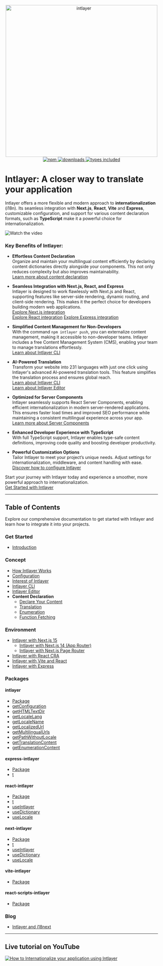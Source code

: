 <div align="center">
  <a href="https://www.npmjs.com/package/intlayer">
    <img src="https://raw.githubusercontent.com/aymericzip/intlayer/572ae9c9acafb74307b81530c1931a8e98990aef/docs/assets/logo.png" width="500" alt="intlayer" />
  </a>
</div>

<div align="center">
  <a href="https://www.npmjs.com/package/intlayer">
    <img alt="npm" src="https://img.shields.io/npm/v/intlayer.svg?labelColor=49516F&color=8994BC" />
  </a>
  <a href="https://npmjs.org/package/intlayer">
    <img alt="downloads" src="https://badgen.net/npm/dm/intlayer?labelColor=49516F&color=8994BC" />
  </a>
  <a href="https://npmjs.org/package/intlayer">
    <img alt="types included" src="https://badgen.net/npm/types/intlayer?labelColor=49516F&color=8994BC" 
  />
  </a>
</div>

# Intlayer: A closer way to translate your application

Intlayer offers a more flexible and modern approach to **internationalization** (i18n). Its seamless integration with **Next.js**, **React**, **Vite** and **Express**, customizable configuration, and support for various content declaration formats, such as **TypeScript** make it a powerful choice for internationalization.

![Watch the video](https://github.com/aymericzip/intlayer/blob/main/docs/assets/demo_video.gif)

### Key Benefits of Intlayer:

- **Effortless Content Declaration**  
  Organize and maintain your multilingual content efficiently by declaring content dictionaries directly alongside your components. This not only reduces complexity but also improves maintainability.  
  [Learn more about content declaration](https://github.com/aymericzip/intlayer/blob/main/docs/en/content_declaration_declaration/get_started.md)

- **Seamless Integration with Next.js, React, and Express**  
  Intlayer is designed to work flawlessly with Next.js and React, supporting features like server-side rendering, dynamic routing, and client-side rendering. This makes it the perfect choice for developers building modern web applications.  
  [Explore Next.js integration](https://github.com/aymericzip/intlayer/blob/main/docs/en/intlayer_with_nextjs_15.md)  
  [Explore React integration](https://github.com/aymericzip/intlayer/blob/main/docs/en/intlayer_with_create_react_app.md)
  [Explore Express integration](https://github.com/aymericzip/intlayer/blob/main/docs/en/intlayer_with_express.md)

- **Simplified Content Management for Non-Developers**  
  With the command `npm intlayer push`, you can externalize content management, making it accessible to non-developer teams. Intlayer includes a free Content Management System (CMS), enabling your team to manage translations effortlessly.  
  [Learn about Intlayer CLI](https://github.com/aymericzip/intlayer/blob/main/docs/en/intlayer_cli.md)

- **AI-Powered Translation**  
  Transform your website into 231 languages with just one click using Intlayer's advanced AI-powered translation tools. This feature simplifies the translation process and ensures global reach.  
  [Learn about Intlayer CLI](https://github.com/aymericzip/intlayer/blob/main/docs/en/intlayer_cli.md)  
  [Learn about Intlayer Editor](https://github.com/aymericzip/intlayer/blob/main/docs/en/intlayer_editor.md)

- **Optimized for Server Components**  
  Intlayer seamlessly supports React Server Components, enabling efficient internationalization in modern server-rendered applications. This ensures faster load times and improved SEO performance while maintaining a consistent multilingual experience across your app.  
  [Learn more about Server Components](https://github.com/aymericzip/intlayer/blob/main/docs/en/intlayer_with_nextjs_15.md#step-7-utilize-content-in-your-code)

- **Enhanced Developer Experience with TypeScript**  
  With full TypeScript support, Intlayer enables type-safe content definitions, improving code quality and boosting developer productivity.

- **Powerful Customization Options**  
  Tailor Intlayer to meet your project’s unique needs. Adjust settings for internationalization, middleware, and content handling with ease.  
  [Discover how to configure Intlayer](https://github.com/aymericzip/intlayer/blob/main/docs/en/configuration.md)

Start your journey with Intlayer today and experience a smoother, more powerful approach to internationalization.  
[Get Started with Intlayer](https://github.com/aymericzip/intlayer/blob/main/docs/en/content_declaration_declaration/get_started.md)

---

## Table of Contents

Explore our comprehensive documentation to get started with Intlayer and learn how to integrate it into your projects.

### Get Started

- [Introduction](https://github.com/aymericzip/intlayer/blob/main/docs/en/introduction.md)

### Concept

- [How Intlayer Works](https://github.com/aymericzip/intlayer/blob/main/docs/en/how_works_intlayer.md)
- [Configuration](https://github.com/aymericzip/intlayer/blob/main/docs/en/configuration.md)
- [Interest of Intlayer](https://github.com/aymericzip/intlayer/blob/main/docs/en/interest_of_intlayer.md)
- [Intlayer CLI](https://github.com/aymericzip/intlayer/blob/main/docs/en/intlayer_cli.md)
- [Intlayer Editor](https://github.com/aymericzip/intlayer/blob/main/docs/en/intlayer_editor.md)
- **Content Declaration**
  - [Declare Your Content](https://github.com/aymericzip/intlayer/blob/main/docs/en/content_declaration/get_started.md)
  - [Translation](https://github.com/aymericzip/intlayer/blob/main/docs/en/content_declaration/translation.md)
  - [Enumeration](https://github.com/aymericzip/intlayer/blob/main/docs/en/content_declaration/enumeration.md)
  - [Function Fetching](https://github.com/aymericzip/intlayer/blob/main/docs/en/content_declaration/function_fetching.md)

### Environment

- [Intlayer with Next.js 15](https://github.com/aymericzip/intlayer/blob/main/docs/en/intlayer_with_nextjs_15.md)
  - [Intlayer with Next.js 14 (App Router)](https://github.com/aymericzip/intlayer/blob/main/docs/en/intlayer_with_nextjs_14.md)
  - [Intlayer with Next.js Page Router](https://github.com/aymericzip/intlayer/blob/main/docs/en/intlayer_with_nextjs_page_router.md)
- [Intlayer with React CRA](https://github.com/aymericzip/intlayer/blob/main/docs/en/intlayer_with_create_react_app.md)
- [Intlayer with Vite and React](https://github.com/aymericzip/intlayer/blob/main/docs/en/intlayer_with_vite+react.md)
- [Intlayer with Express](https://github.com/aymericzip/intlayer/blob/main/docs/en/intlayer_with_express.md)

### Packages

#### intlayer

- [Package](https://github.com/aymericzip/intlayer/blob/main/docs/en/packages/intlayer/index.md)
- [getConfiguration](https://github.com/aymericzip/intlayer/blob/main/docs/en/packages/intlayer/getConfiguration.md)
- [getHTMLTextDir](https://github.com/aymericzip/intlayer/blob/main/docs/en/packages/intlayer/getHTMLTextDir.md)
- [getLocaleLang](https://github.com/aymericzip/intlayer/blob/main/docs/en/packages/intlayer/getLocaleLang.md)
- [getLocaleName](https://github.com/aymericzip/intlayer/blob/main/docs/en/packages/intlayer/getLocaleName.md)
- [getLocalizedUrl](https://github.com/aymericzip/intlayer/blob/main/docs/en/packages/intlayer/getLocalizedUrl.md)
- [getMultilingualUrls](https://github.com/aymericzip/intlayer/blob/main/docs/en/packages/intlayer/getMultilingualUrls.md)
- [getPathWithoutLocale](https://github.com/aymericzip/intlayer/blob/main/docs/en/packages/intlayer/getPathWithoutLocale.md)
- [getTranslationContent](https://github.com/aymericzip/intlayer/blob/main/docs/en/packages/intlayer/getTranslationContent.md)
- [getEnumerationContent](https://github.com/aymericzip/intlayer/blob/main/docs/en/packages/intlayer/getEnumerationContent.md)

#### express-intlayer

- [Package](https://github.com/aymericzip/intlayer/blob/main/docs/en/packages/express-intlayer/index.md)
- [t](https://github.com/aymericzip/intlayer/blob/main/docs/en/packages/express-intlayer/t.md)

#### react-intlayer

- [Package](https://github.com/aymericzip/intlayer/blob/main/docs/en/packages/react-intlayer/index.md)
- [t](https://github.com/aymericzip/intlayer/blob/main/docs/en/packages/react-intlayer/t.md)
- [useIntlayer](https://github.com/aymericzip/intlayer/blob/main/docs/en/packages/react-intlayer/useIntlayer.md)
- [useDictionary](https://github.com/aymericzip/intlayer/blob/main/docs/en/packages/react-intlayer/useDictionary.md)
- [useLocale](https://github.com/aymericzip/intlayer/blob/main/docs/en/packages/react-intlayer/useLocale.md)

#### next-intlayer

- [Package](https://github.com/aymericzip/intlayer/blob/main/docs/en/packages/next-intlayer/index.md)
- [t](https://github.com/aymericzip/intlayer/blob/main/docs/en/packages/next-intlayer/t.md)
- [useIntlayer](https://github.com/aymericzip/intlayer/blob/main/docs/en/packages/next-intlayer/useIntlayer.md)
- [useDictionary](https://github.com/aymericzip/intlayer/blob/main/docs/en/packages/next-intlayer/useDictionary.md)
- [useLocale](https://github.com/aymericzip/intlayer/blob/main/docs/en/packages/next-intlayer/useLocale.md)

#### vite-intlayer

- [Package](https://github.com/aymericzip/intlayer/blob/main/docs/en/packages/vite-intlayer/index.md)

#### react-scripts-intlayer

- [Package](https://github.com/aymericzip/intlayer/blob/main/docs/en/packages/react-scripts-intlayer/index.md)

### Blog

- [Intlayer and i18next](https://github.com/aymericzip/intlayer/blob/main/docs/en/intlayer_with_i18next.md)

---

## Live tutorial on YouTube

[![How to Internationalize your application using Intlayer](https://i.ytimg.com/vi/W2G7KxuSD4c/hqdefault.jpg?sqp=-oaymwEcCNACELwBSFXyq4qpAw4IARUAAIhCGAFwAcABBg==&rs=AOn4CLDtyJ4uYotEjl12nZ_gZKZ_kjEgOQ)](https://youtu.be/W2G7KxuSD4c?si=GyU_KpVhr61razRw)
